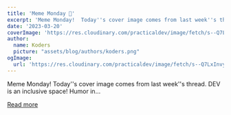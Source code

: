 ```yaml
---
title: 'Meme Monday 🧵'
excerpt: 'Meme Monday!  Today''s cover image comes from last week''s thread.  DEV is an inclusive space! Humor in...'
date: '2023-03-20'
coverImage: 'https://res.cloudinary.com/practicaldev/image/fetch/s--Q7LxInvy--/c_imagga_scale,f_auto,fl_progressive,h_420,q_auto,w_1000/https://dev-to-uploads.s3.amazonaws.com/uploads/articles/5qjiscdtig7a0m4sx5q8.png'
author:
  name: Koders
  picture: "assets/blog/authors/koders.png"
ogImage:
  url: 'https://res.cloudinary.com/practicaldev/image/fetch/s--Q7LxInvy--/c_imagga_scale,f_auto,fl_progressive,h_420,q_auto,w_1000/https://dev-to-uploads.s3.amazonaws.com/uploads/articles/5qjiscdtig7a0m4sx5q8.png'
---
```


Meme Monday!  Today''s cover image comes from last week''s thread.  DEV is an inclusive space! Humor in...

[Read more](https://dev.to/ben/meme-monday-54i0)
